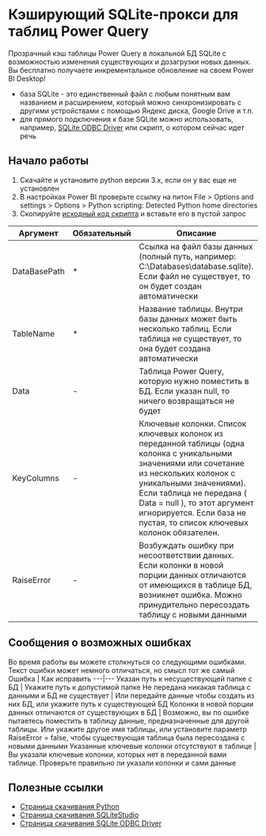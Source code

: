 # Кэширующий SQLite-прокси для таблиц Power Query

Прозрачный кэш таблицы Power Query в локальной БД SQLite с возможностью изменения существующих и дозагрузки новых данных. <quote>Вы бесплатно получаете инкрементальное обновление на своем Power BI Desktop!</quote>
- база SQLite - это единственный файл с любым понятным вам названием и расширением, который можно синхронизировать с другими устройствами с помощью Яндекс диска, Google Drive и т.п.
- для прямого подключения к базе SQLite можно использовать, например, [SQLite ODBC Driver](http://www.ch-werner.de/sqliteodbc/) или скрипт, о котором сейчас идет речь

## Начало работы
1. Скачайте и установите python версии 3.x, если он у вас еще не установлен
1. В настройках Power BI проверьте ссылку на питон File > Options and settings > Options > Python scripting: Detected Python home directories
1. Скопируйте [исходный код скрипта](https://raw.githubusercontent.com/meta110/powerbi/master/sqliteproxy/pbi2sqlite.m) и вставьте его в пустой запрос

Аргумент | Обязательный | Описание
---|---|---
DataBasePath | * | Ссылка на файл базы данных (полный путь, например: C:\Databases\database.sqlite). Если файл не существует, то он будет создан автоматически
TableName | * | Название таблицы. Внутри базы данных может быть несколько таблиц. Если таблица не существует, то она будет создана автоматически
Data | - |  Таблица Power Query, которую нужно поместить в БД. Если указан null, то ничего возвращаться не будет
KeyColumns | - | Ключевые колонки. Список ключевых колонок из переданной таблицы (одна колонка с уникальными значениями или сочетание из нескольких колонок с уникальными значениями). Если таблица не передана ( Data = null ), то этот аргумент игнорируется. Если база не пустая, то список ключевых колонок обязателен.
RaiseError | - | Возбуждать ошибку при несоответствии данных. Если колонки в новой порции данных отличаются от имеющихся в таблице БД, возникнет ошибка. Можно принудительно пересоздать таблицу с новыми данными

## Сообщения о возможных ошибках
Во время работы вы можете столкнуться со следующими ошибками. Текст ошибки может немного отличаться, но смысл тот же самый
Ошибка | Как исправить
---|---
Указан путь к несуществующей папке с БД | Укажите путь к допустимой папке
Не передана никакая таблица с данными и БД не существует | Или передайте данные чтобы создать из них БД, или укажите путь к существующей БД
Колонки в новой порции данных отличаются от существующих в БД | Возможно, вы по ошибке пытаетесь поместить в таблицу данные, предназначенные для другой таблицы. Или укажите другое имя таблицы, или установите параметр RaiseError = false, чтобы существующая таблица была пересоздана с новыми данными
Указанные ключевые колонки отсутствуют в таблице | Вы указали ключевые колонки, которых нет в переданной вами таблице. Проверьте правильно ли указали колонки и сами данные

## Полезные ссылки
- [Страница скачивания Python](https://www.python.org/downloads/)
- [Страница скачивания SQLiteStudio](https://sqlitestudio.pl/)
- [Страница скачивания SQLite ODBC Driver](http://www.ch-werner.de/sqliteodbc/)
